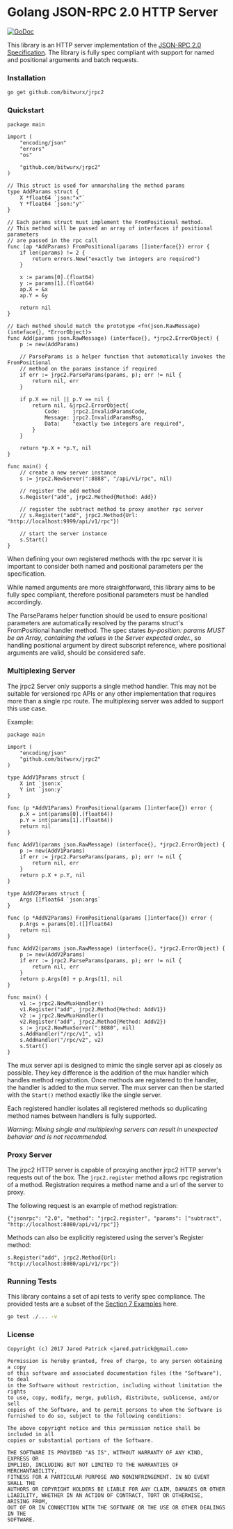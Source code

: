 # Golang JSON-RPC 2.0 HTTP Server

[![GoDoc](https://godoc.org/github.com/bitwurx/jrpc2?status.png)](https://godoc.org/github.com/bitwurx/jrpc2)

This library is an HTTP server implementation of the [JSON-RPC 2.0 Specification](http://www.jsonrpc.org/specification). The library is fully spec compliant with support for named and positional arguments and batch requests.

### Installation
```sh
go get github.com/bitwurx/jrpc2
```

### Quickstart

```golang
package main

import (
    "encoding/json"
    "errors"
    "os"

    "github.com/bitwurx/jrpc2"
)

// This struct is used for unmarshaling the method params
type AddParams struct {
    X *float64 `json:"x"`
    Y *float64 `json:"y"`
}

// Each params struct must implement the FromPositional method.
// This method will be passed an array of interfaces if positional parameters
// are passed in the rpc call
func (ap *AddParams) FromPositional(params []interface{}) error {
    if len(params) != 2 {
        return errors.New("exactly two integers are required")
    }

    x := params[0].(float64)
    y := params[1].(float64)
    ap.X = &x
    ap.Y = &y

    return nil
}

// Each method should match the prototype <fn(json.RawMessage) (inteface{}, *ErrorObject)>
func Add(params json.RawMessage) (interface{}, *jrpc2.ErrorObject) {
    p := new(AddParams)

    // ParseParams is a helper function that automatically invokes the FromPositional
    // method on the params instance if required
    if err := jrpc2.ParseParams(params, p); err != nil {
        return nil, err
    }

    if p.X == nil || p.Y == nil {
        return nil, &jrpc2.ErrorObject{
            Code:    jrpc2.InvalidParamsCode,
            Message: jrpc2.InvalidParamsMsg,
            Data:    "exactly two integers are required",
        }
    }

    return *p.X + *p.Y, nil
}

func main() {
    // create a new server instance
    s := jrpc2.NewServer(":8888", "/api/v1/rpc", nil)

    // register the add method
    s.Register("add", jrpc2.Method{Method: Add})

    // register the subtract method to proxy another rpc server
    // s.Register("add", jrpc2.Method{Url: "http://localhost:9999/api/v1/rpc"})

    // start the server instance
    s.Start()
}
```
When defining your own registered methods with the rpc server it is important to consider both named and positional parameters per the specification.

While named arguments are more straightforward, this library aims to be fully spec compliant, therefore positional parameters must be handled accordingly.

The ParseParams helper function should be used to ensure positional parameters are automatically resolved by the params struct's FromPositional handler method. The spec states *by-position: params MUST be an Array, containing the values in the Server expected order.*, so handling positional argument by direct subscript reference, where positional arguments are valid, should be considered safe.

### Multiplexing Server

The jrpc2 Server only supports a single method handler.  This may not be suitable for versioned rpc APIs or any other implementation that requires more than a single rpc route.  The multiplexing server was added to support this use case.

Example: 

```golang
package main

import (
    "encoding/json"
    "github.com/bitwurx/jrpc2"
)

type AddV1Params struct {
    X int `json:x`
    Y int `json:y`
}

func (p *AddV1Params) FromPositional(params []interface{}) error {
    p.X = int(params[0].(float64))
    p.Y = int(params[1].(float64))
    return nil
}

func AddV1(params json.RawMessage) (interface{}, *jrpc2.ErrorObject) {
    p := new(AddV1Params)
    if err := jrpc2.ParseParams(params, p); err != nil {
        return nil, err
    }
    return p.X + p.Y, nil
}

type AddV2Params struct {
    Args []float64 `json:args`
}

func (p *AddV2Params) FromPositional(params []interface{}) error {
    p.Args = params[0].([]float64)
    return nil
}

func AddV2(params json.RawMessage) (interface{}, *jrpc2.ErrorObject) {
    p := new(AddV2Params)
    if err := jrpc2.ParseParams(params, p); err != nil {
        return nil, err
    }
    return p.Args[0] + p.Args[1], nil
}

func main() {
    v1 := jrpc2.NewMuxHandler()
    v1.Register("add", jrpc2.Method{Method: AddV1})
    v2 := jrpc2.NewMuxHandler()
    v2.Register("add", jrpc2.Method{Method: AddV2})
    s := jrpc2.NewMuxServer(":8080", nil)
    s.AddHandler("/rpc/v1", v1)
    s.AddHandler("/rpc/v2", v2)
    s.Start()
}
```

The mux server api is designed to mimic the single server api as closely as possible.  They key difference is the addition of the mux handler which handles method registration.  Once methods are registered to the handler, the handler is added to the mux server.  The mux server can then be started with the `Start()` method exactly like the single server.

Each registered handler isolates all registered methods so duplicating method names between handlers is fully supported.

*Warning: Mixing single and multiplexing servers can result in unexpected behavior and is not recommended.*

### Proxy Server

The jrpc2 HTTP server is capable of proxying another jrpc2 HTTP server's requests out of the box.  The `jrpc2.register` method allows rpc registration of a method.  Registration requires a method name and a url of the server to proxy.

The following request is an example of method registration:

```{"jsonrpc": "2.0", "method": "jrpc2.register", "params": ["subtract", "http://localhost:8080/api/v1/rpc"]}```

Methods can also be explicitly registered using the server's Register method:

```s.Register("add", jrpc2.Method{Url: "http://localhost:8080/api/v1/rpc"})```

### Running Tests

This library contains a set of api tests to verify spec compliance. The provided tests are a subset of the [Section 7 Examples](http://www.jsonrpc.org/specification#examples) here.

```sh
go test ./... -v
```

### License

```
Copyright (c) 2017 Jared Patrick <jared.patrick@gmail.com>

Permission is hereby granted, free of charge, to any person obtaining a copy
of this software and associated documentation files (the "Software"), to deal
in the Software without restriction, including without limitation the rights
to use, copy, modify, merge, publish, distribute, sublicense, and/or sell
copies of the Software, and to permit persons to whom the Software is
furnished to do so, subject to the following conditions:

The above copyright notice and this permission notice shall be included in all
copies or substantial portions of the Software.

THE SOFTWARE IS PROVIDED "AS IS", WITHOUT WARRANTY OF ANY KIND, EXPRESS OR
IMPLIED, INCLUDING BUT NOT LIMITED TO THE WARRANTIES OF MERCHANTABILITY,
FITNESS FOR A PARTICULAR PURPOSE AND NONINFRINGEMENT. IN NO EVENT SHALL THE
AUTHORS OR COPYRIGHT HOLDERS BE LIABLE FOR ANY CLAIM, DAMAGES OR OTHER
LIABILITY, WHETHER IN AN ACTION OF CONTRACT, TORT OR OTHERWISE, ARISING FROM,
OUT OF OR IN CONNECTION WITH THE SOFTWARE OR THE USE OR OTHER DEALINGS IN THE
SOFTWARE.
```
